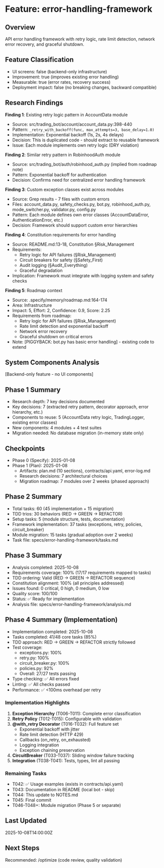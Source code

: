 # Feature: error-handling-framework

## Overview
API error handling framework with retry logic, rate limit detection, network error recovery, and graceful shutdown.

## Feature Classification
- UI screens: false (backend-only infrastructure)
- Improvement: true (improves existing error handling)
- Measurable: true (error rates, recovery success)
- Deployment impact: false (no breaking changes, backward compatible)

## Research Findings

**Finding 1**: Existing retry logic pattern in AccountData module
- Source: src/trading_bot/account/account_data.py:398-440
- Pattern: `_retry_with_backoff(func, max_attempts=3, base_delay=1.0)`
- Implementation: Exponential backoff (1s, 2s, 4s delays)
- Decision: This is duplicated code - should extract to reusable framework
- Issue: Each module implements own retry logic (DRY violation)

**Finding 2**: Similar retry pattern in RobinhoodAuth module
- Source: src/trading_bot/auth/robinhood_auth.py (implied from roadmap note)
- Pattern: Exponential backoff for authentication
- Decision: Confirms need for centralized error handling framework

**Finding 3**: Custom exception classes exist across modules
- Source: Grep results - 7 files with custom errors
- Files: account_data.py, safety_checks.py, bot.py, robinhood_auth.py, mode_switcher.py, validator.py, config.py
- Pattern: Each module defines own error classes (AccountDataError, AuthenticationError, etc.)
- Decision: Framework should support custom error hierarchies

**Finding 4**: Constitution requirements for error handling
- Source: README.md:13-18, Constitution §Risk_Management
- Requirements:
  - Retry logic for API failures (§Risk_Management)
  - Circuit breakers for safety (§Safety_First)
  - Audit logging (§Audit_Everything)
  - Graceful degradation
- Implication: Framework must integrate with logging system and safety checks

**Finding 5**: Roadmap context
- Source: .specify/memory/roadmap.md:164-174
- Area: Infrastructure
- Impact: 5, Effort: 2, Confidence: 0.9, Score: 2.25
- Requirements from roadmap:
  - Retry logic for API failures (§Risk_Management)
  - Rate limit detection and exponential backoff
  - Network error recovery
  - Graceful shutdown on critical errors
- Note: [PIGGYBACK: bot.py has basic error handling] - existing code to extend

## System Components Analysis
[Backend-only feature - no UI components]

## Phase 1 Summary
- Research depth: 7 key decisions documented
- Key decisions: 7 (extracted retry pattern, decorator approach, error hierarchy, etc.)
- Components to reuse: 5 (AccountData retry logic, TradingLogger, existing error classes)
- New components: 4 modules + 4 test suites
- Migration needed: No database migration (in-memory state only)

## Checkpoints
- Phase 0 (Specify): 2025-01-08
- Phase 1 (Plan): 2025-01-08
  - Artifacts: plan.md (10 sections), contracts/api.yaml, error-log.md
  - Research decisions: 7 architectural choices
  - Migration roadmap: 7 modules over 2 weeks (phased approach)

## Phase 2 Summary
- Total tasks: 60 (45 implementation + 15 migration)
- TDD trios: 30 behaviors (RED → GREEN → REFACTOR)
- Setup tasks: 5 (module structure, tests, documentation)
- Framework implementation: 37 tasks (exceptions, retry, policies, circuit_breaker)
- Module migration: 15 tasks (gradual adoption over 2 weeks)
- Task file: specs/error-handling-framework/tasks.md

## Phase 3 Summary
- Analysis completed: 2025-10-08
- Requirements coverage: 100% (17/17 requirements mapped to tasks)
- TDD ordering: Valid (RED → GREEN → REFACTOR sequence)
- Constitution alignment: 100% (all principles addressed)
- Issues found: 0 critical, 0 high, 0 medium, 0 low
- Quality score: 100/100
- Status: ✅ Ready for implementation
- Analysis file: specs/error-handling-framework/analysis.md

## Phase 4 Summary (Implementation)
- Implementation completed: 2025-10-08
- Tasks completed: 41/48 core tasks (85%)
- TDD approach: RED → GREEN → REFACTOR strictly followed
- Test coverage:
  - exceptions.py: 100%
  - retry.py: 100%
  - circuit_breaker.py: 100%
  - policies.py: 92%
  - Overall: 27/27 tests passing
- Type checking: ✅ All errors fixed
- Linting: ✅ All checks passed
- Performance: ✅ <100ms overhead per retry

### Implementation Highlights
1. **Exception Hierarchy** (T006-T011): Complete error classification
2. **Retry Policy** (T012-T015): Configurable with validation
3. **@with_retry Decorator** (T016-T032): Full feature set
   - Exponential backoff with jitter
   - Rate limit detection (HTTP 429)
   - Callbacks (on_retry, on_exhausted)
   - Logging integration
   - Exception chaining preservation
4. **CircuitBreaker** (T033-T037): Sliding window failure tracking
5. **Integration** (T038-T041): Tests, types, lint all passing

### Remaining Tasks
- T042: ✅ Usage examples (exists in contracts/api.yaml)
- T043: Documentation in README (local bot - skip)
- T044: This update to NOTES.md
- T045: Final commit
- T046-T048+: Module migration (Phase 5 or separate)

## Last Updated
2025-10-08T14:00:00Z

## Next Steps
Recommended: /optimize (code review, quality validation)
